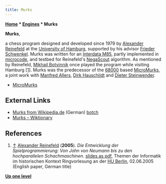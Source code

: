 ```yaml
---
title: Murks
---
```

**[Home](Home "Home") \* [Engines](Engines "Engines") \* Murks**


**Murks**,  

a chess program designed and developed since 1979 by [Alexander Reinefeld](Alexander_Reinefeld "Alexander Reinefeld") at the [University of Hamburg](University_of_Hamburg "University of Hamburg"), supported by his advisor [Frieder Schwenkel](Frieder_Schwenkel "Frieder Schwenkel"). Murks was written for an [Interdata M85](Interdata_M85 "Interdata M85"), partly implemented in [microcode](https://en.wikipedia.org/wiki/Microcode), and testbed for Reinefeld's [NegaScout](NegaScout "NegaScout") algorithm. As mentioned by Reinefeld, [Mikhail Botvinnik](Mikhail_Botvinnik "Mikhail Botvinnik") once played the program while visiting Hamburg <a id="cite-note-1" href="#cite-ref-1">[1]</a>. Murks was the predecessor of the [68000](68000 "68000") based [MicroMurks](MicroMurks "MicroMurks"), a joint work with [Manfred Allers](index.php?title=Manfred_Allers&action=edit&redlink=1 "Manfred Allers (page does not exist)"), [Dirk Hauschildt](index.php?title=Dirk_Hauschildt&action=edit&redlink=1 "Dirk Hauschildt (page does not exist)") and [Dieter Steinwender](Dieter_Steinwender "Dieter Steinwender").






* [MicroMurks](MicroMurks "MicroMurks")


## External Links


* [Murks from Wikipedia.de](https://de.wikipedia.org/wiki/Murks) (German) [botch](https://en.wiktionary.org/wiki/botch)
* [Murks – Wiktionary](https://de.wiktionary.org/wiki/Murks)


## References


1. <a id="cite-ref-1" href="#cite-note-1">↑</a> [Alexander Reinefeld](Alexander_Reinefeld "Alexander Reinefeld") (**2005**). *Die Entwicklung der Spielprogrammierung: Von John von Neumann bis zu den hochparallelen Schachmaschinen*. [slides as pdf](http://www.informatik.hu-berlin.de/studium/ringvorlesung/ss05/slides/05-06-02.pdf), Themen der Informatik im historischen Kontext Ringvorlesung an der [HU Berlin](https://en.wikipedia.org/wiki/Humboldt_University_of_Berlin), 02.06.2005 (English paper, German title)

**[Up one level](Engines "Engines")**







 
